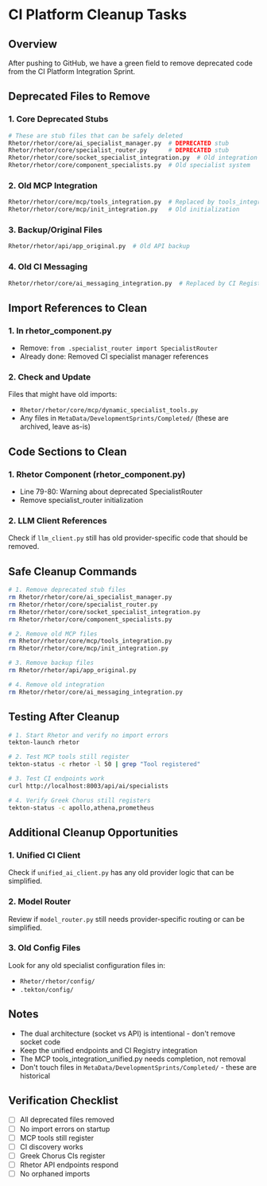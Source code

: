 # CI Platform Cleanup Tasks

## Overview
After pushing to GitHub, we have a green field to remove deprecated code from the CI Platform Integration Sprint.

## Deprecated Files to Remove

### 1. Core Deprecated Stubs
```bash
# These are stub files that can be safely deleted
Rhetor/rhetor/core/ai_specialist_manager.py  # DEPRECATED stub
Rhetor/rhetor/core/specialist_router.py      # DEPRECATED stub
Rhetor/rhetor/core/socket_specialist_integration.py  # Old integration
Rhetor/rhetor/core/component_specialists.py  # Old specialist system
```

### 2. Old MCP Integration
```bash
Rhetor/rhetor/core/mcp/tools_integration.py  # Replaced by tools_integration_unified.py
Rhetor/rhetor/core/mcp/init_integration.py   # Old initialization
```

### 3. Backup/Original Files
```bash
Rhetor/rhetor/api/app_original.py  # Old API backup
```

### 4. Old CI Messaging
```bash
Rhetor/rhetor/core/ai_messaging_integration.py  # Replaced by CI Registry
```

## Import References to Clean

### 1. In rhetor_component.py
- Remove: `from .specialist_router import SpecialistRouter`
- Already done: Removed CI specialist manager references

### 2. Check and Update
Files that might have old imports:
- `Rhetor/rhetor/core/mcp/dynamic_specialist_tools.py`
- Any files in `MetaData/DevelopmentSprints/Completed/` (these are archived, leave as-is)

## Code Sections to Clean

### 1. Rhetor Component (rhetor_component.py)
- Line 79-80: Warning about deprecated SpecialistRouter
- Remove specialist_router initialization

### 2. LLM Client References
Check if `llm_client.py` still has old provider-specific code that should be removed.

## Safe Cleanup Commands

```bash
# 1. Remove deprecated stub files
rm Rhetor/rhetor/core/ai_specialist_manager.py
rm Rhetor/rhetor/core/specialist_router.py
rm Rhetor/rhetor/core/socket_specialist_integration.py
rm Rhetor/rhetor/core/component_specialists.py

# 2. Remove old MCP files
rm Rhetor/rhetor/core/mcp/tools_integration.py
rm Rhetor/rhetor/core/mcp/init_integration.py

# 3. Remove backup files
rm Rhetor/rhetor/api/app_original.py

# 4. Remove old integration
rm Rhetor/rhetor/core/ai_messaging_integration.py
```

## Testing After Cleanup

```bash
# 1. Start Rhetor and verify no import errors
tekton-launch rhetor

# 2. Test MCP tools still register
tekton-status -c rhetor -l 50 | grep "Tool registered"

# 3. Test CI endpoints work
curl http://localhost:8003/api/ai/specialists

# 4. Verify Greek Chorus still registers
tekton-status -c apollo,athena,prometheus
```

## Additional Cleanup Opportunities

### 1. Unified CI Client
Check if `unified_ai_client.py` has any old provider logic that can be simplified.

### 2. Model Router
Review if `model_router.py` still needs provider-specific routing or can be simplified.

### 3. Old Config Files
Look for any old specialist configuration files in:
- `Rhetor/rhetor/config/`
- `.tekton/config/`

## Notes
- The dual architecture (socket vs API) is intentional - don't remove socket code
- Keep the unified endpoints and CI Registry integration
- The MCP tools_integration_unified.py needs completion, not removal
- Don't touch files in `MetaData/DevelopmentSprints/Completed/` - these are historical

## Verification Checklist
- [ ] All deprecated files removed
- [ ] No import errors on startup
- [ ] MCP tools still register
- [ ] CI discovery works
- [ ] Greek Chorus CIs register
- [ ] Rhetor API endpoints respond
- [ ] No orphaned imports